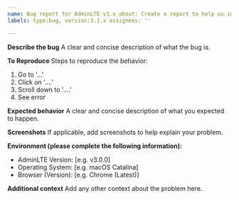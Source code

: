 ```yaml
---
name: Bug report for AdminLTE v3.x about: Create a report to help us improve AdminLTE v3.x title: "[BUG]"
labels: type:bug, version:3.1.x assignees: ''

---
```


**Describe the bug**
A clear and concise description of what the bug is.

**To Reproduce**
Steps to reproduce the behavior:

1. Go to '...'
2. Click on '....'
3. Scroll down to '....'
4. See error

**Expected behavior**
A clear and concise description of what you expected to happen.

**Screenshots**
If applicable, add screenshots to help explain your problem.

**Environment (please complete the following information):**

- AdminLTE Version: [e.g. v3.0.0]
- Operating System:  [e.g. macOS Catalina]
- Browser (Version): [e.g. Chrome (Latest)]

**Additional context**
Add any other context about the problem here.
